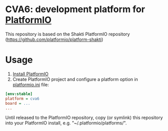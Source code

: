 # CVA6: development platform for [PlatformIO](https://platformio.org)

This repository is based on the Shakti PlatformIO repository (https://github.com/platformio/platform-shakti)

# Usage

1. [Install PlatformIO](https://platformio.org)
2. Create PlatformIO project and configure a platform option in [platformio.ini](https://docs.platformio.org/page/projectconf.html) file:

```ini
[env:stable]
platform = cva6
board = ...
...
```

Until released to the PlatformIO repository, copy (or symlink) this repository into your PlatformIO install, e.g. "~/.platformio/platforms/".
